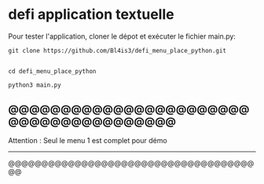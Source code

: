 # defi application textuelle

Pour tester l'application, cloner le dépot et exécuter le fichier main.py:

```
git clone https://github.com/Bl4is3/defi_menu_place_python.git


cd defi_menu_place_python

python3 main.py
```
@@@@@@@@@@@@@@@@@@@@@@@@@@@@@@@@@@@@@@@
---------------------------------------

Attention : Seul le menu 1 est complet pour démo

---------------------------------------
@@@@@@@@@@@@@@@@@@@@@@@@@@@@@@@@@@@@@@@


